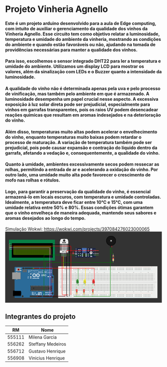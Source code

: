 # Projeto Vinheria Agnello
#### Este é um projeto arduino desenvolvido para a aula de Edge computing, com intuito de auxiliar o gerenciamento da qualidade dos vinhos da Vinheria Agnello. Esse circuito tem como objetivo relatar a luminosidade, temperatura e umidade do ambiente da vinheria, mostrando as condições do ambiente e quando estão favoráveis ou não, ajudando na tomada de providências necessárias para manter a qualidade dos vinhos.
#### Para isso, escolhemos o sensor integrado DHT22 para ler a temperatura e umidade do ambiente. Utilizamos um display LCD para mostrar os valores, além da sinalização com LEDs e o Buzzer quanto a intensidade da luminosidade.
#### A qualidade do vinho não é determinada apenas pela uva e pelo processo de vinificação, mas também pelo ambiente em que é armazenado. A luminosidade desempenha um papel crucial nesse aspecto. A excessiva exposição à luz solar direta pode ser prejudicial, especialmente para vinhos em garrafas transparentes, pois os raios UV podem desencadear reações químicas que resultam em aromas indesejados e na deterioração do vinho.
#### Além disso, temperaturas muito altas podem acelerar o envelhecimento do vinho, enquanto temperaturas muito baixas podem retardar o processo de maturação. A variação de temperatura também pode ser prejudicial, pois pode causar expansão e contração do líquido dentro da garrafa, afetando a vedação e, consequentemente, a qualidade do vinho.
#### Quanto à umidade, ambientes excessivamente secos podem ressecar as rolhas, permitindo a entrada de ar e acelerando a oxidação do vinho. Por outro lado, uma umidade muito alta pode favorecer o crescimento de mofo nas rolhas e rótulos.
#### Logo, para garantir a preservação da qualidade do vinho, é essencial armazená-lo em locais escuros, com temperatura e umidade controladas. Idealmente, a temperatura deve ficar entre 10°C e 15°C, com uma umidade relativa entre 50% e 80%. Essas condições ótimas garantem que o vinho envelheça de maneira adequada, mantendo seus sabores e aromas desejados ao longo do tempo.

Simulação Wokwi: https://wokwi.com/projects/397084276023000065
![Circuito](circuito-img.png)

## Integrantes do projeto
RM   | Nome
------- | ------
555111 | Milena Garcia
556262 | Steffany Medeiros
556712 | Gustavo Henrique
556908 | Vinicius Henrique
